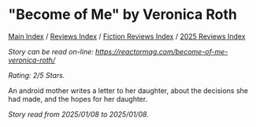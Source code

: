 # "Become of Me" by Veronica Roth

[Main Index](../../../README.md) / [Reviews Index](../../README.md) / [Fiction Reviews Index](../README.md) / [2025 Reviews Index](README.md)

*Story can be read on-line: <https://reactormag.com/become-of-me-veronica-roth/>*

*Rating: 2/5 Stars.*

An android mother writes a letter to her daughter, about the decisions she had made, and the hopes for her daughter.

*Story read from 2025/01/08 to 2025/01/08.*
